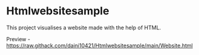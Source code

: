 # **Htmlwebsitesample**
This project visualises a website made with the help of HTML.

Preview -  https://raw.githack.com/daini10421/Htmlwebsitesample/main/Website.html
